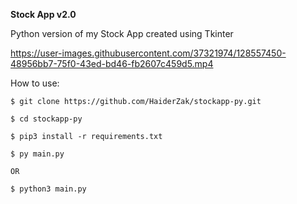 **Stock App v2.0**

Python version of my Stock App created using Tkinter

https://user-images.githubusercontent.com/37321974/128557450-48956bb7-75f0-43ed-bd46-fb2607c459d5.mp4

How to use:

```
$ git clone https://github.com/HaiderZak/stockapp-py.git

$ cd stockapp-py

$ pip3 install -r requirements.txt

$ py main.py

OR 

$ python3 main.py
```




